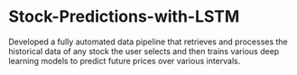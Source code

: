 # Stock-Predictions-with-LSTM

Developed a fully automated data pipeline that retrieves and processes the historical data of any stock the user selects and then trains various deep learning models to predict future prices over various intervals.
